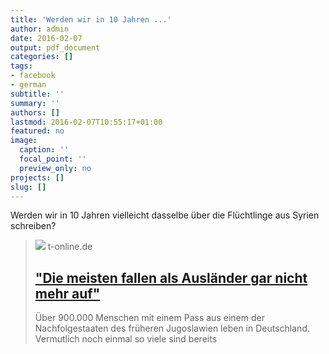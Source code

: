 ```yaml
---
title: 'Werden wir in 10 Jahren ...'
author: admin
date: 2016-02-07
output: pdf_document
categories: []
tags:
- facebook
- german
subtitle: ''
summary: ''
authors: []
lastmod: 2016-02-07T10:55:17+01:00
featured: no
image:
  caption: ''
  focal_point: ''
  preview_only: no
projects: []
slug: []
---
```

Werden wir in 10 Jahren vielleicht dasselbe über die Flüchtlinge aus Syrien schreiben?
> [![](https://stats.t-online.de/b/88/50/46/30/id_88504630/tid_da/index.png)](http://www.t-online.de/nachrichten/deutschland/gesellschaft/id_19670878/ex-jugoslawen-in-deutschland-die-meisten-fallen-als-auslaender-gar-nicht-mehr-auf-.html)
> t-online.de
> ## ["Die meisten fallen als Ausländer gar nicht mehr auf"](http://www.t-online.de/nachrichten/deutschland/gesellschaft/id_19670878/ex-jugoslawen-in-deutschland-die-meisten-fallen-als-auslaender-gar-nicht-mehr-auf-.html)
>
>Über 900.000 Menschen mit einem Pass aus einem der Nachfolgestaaten des früheren Jugoslawien leben in Deutschland. Vermutlich noch einmal so viele sind bereits

